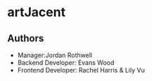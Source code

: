 # artJacent
## Authors
* Manager:Jordan Rothwell
* Backend Developer: Evans Wood
* Frontend Developer: Rachel Harris & Lily Vu
